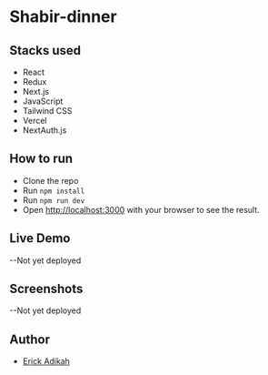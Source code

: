 # Shabir-dinner

## Stacks used

- React
- Redux
- Next.js
- JavaScript
- Tailwind CSS
- Vercel
- NextAuth.js

## How to run

- Clone the repo
- Run `npm install`
- Run `npm run dev`
- Open [http://localhost:3000](http://localhost:3000) with your browser to see the result.

## Live Demo
--Not yet deployed

## Screenshots
--Not yet deployed

## Author

- [Erick Adikah](https://my-portfolio-sand-ten-81.vercel.app/)
